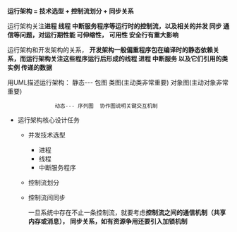 
**运行架构 = 技术选型 + 控制流划分 + 同步关系**

运行架构关注**进程 线程 中断服务程序等运行时的控制流，以及相关的并发 同步 通信等问题，对运行期性能 可伸缩性， 可用性 安全行有重大影响**

运行架构和开发架构的关系， **开发架构一般偏重程序包在编译时的静态依赖关系，而运行架构关注这些程序运行后形成的线程 进程 中断服务 以及它们引用的类实例 传递的数据**

用UML描述运行架构： 静态--- 包图  类图(主动类非常重要)  对象图(主动对象非常重要)

                   动态--- 序列图  协作图说明关键交互机制

* 运行架构核心设计任务
  * 并发技术选型
    * 进程
    * 线程
    * 中断服务程序
  * 控制流划分
    
  * 控制流间同步
  
    一旦系统中存在不止一条控制流，就要考虑**控制流之间的通信机制（共享内存或消息）， 同步关系，如有资源争用还要引入加锁机制**
